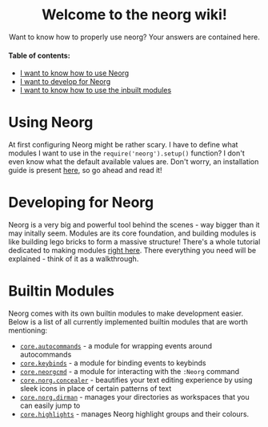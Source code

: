 <div align="center">

# Welcome to the neorg wiki!

Want to know how to properly use neorg? Your answers are contained here.

</div>

#### Table of contents:
- [I want to know how to use Neorg](#using-neorg)
- [I want to develop for Neorg](#developing-for-neorg)
- [I want to know how to use the inbuilt modules](#builtin-modules)

# Using Neorg
At first configuring Neorg might be rather scary. I have to define what modules I want to use in the `require('neorg').setup()` function? I don't even know what the default available values are.
Don't worry, an installation guide is present [here](https://github.com/vhyrro/neorg/wiki/Installation), so go ahead and read it!

# Developing for Neorg
Neorg is a very big and powerful tool behind the scenes - way bigger than it may initally seem.
Modules are its core foundation, and building modules is like building lego bricks to form a massive structure!
There's a whole tutorial dedicated to making modules [right here](https://github.com/vhyrro/neorg/wiki/Creating-Modules).
There everything you need will be explained - think of it as a walkthrough.

# Builtin Modules
Neorg comes with its own builtin modules to make development easier. Below is a list of all currently implemented builtin modules that are worth mentioning:
- [`core.autocommands`](https://github.com/vhyrro/neorg/wiki/Autocommands) - a module for wrapping events around autocommands
- [`core.keybinds`](https://github.com/vhyrro/neorg/wiki/Keybinds) - a module for binding events to keybinds
- [`core.neorgcmd`](https://github.com/vhyrro/neorg/wiki/Neorg-Command) - a module for interacting with the `:Neorg` command
- [`core.norg.concealer`](https://github.com/vhyrro/neorg/wiki/Concealing#api-functions) - beautifies your text editing experience by using sleek icons in place of certain patterns of text
- [`core.norg.dirman`](https://github.com/vhyrro/neorg/wiki/Dirman) - manages your directories as workspaces that you can easily jump to
- [`core.highlights`](https://github.com/vhyrro/neorg/wiki/Custom-Highlights#api-calls-for-corehighlights) - manages Neorg highlight groups and their colours.
